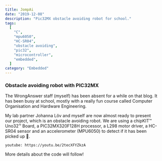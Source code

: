 ```yaml
---
title: JompAi
date: "2019-12-08"
description: "Pic32MX obstacle avoiding robot for school."
tags:
  [
    "C",
    "mpu6050",
    "HC-SR04",
    "obstacle avoiding",
    "pic32",
    "microcontroller",
    "embedded",
  ]
category: "Embedded"
---
```


### Obstacle avoiding robot with PIC32MX

The WrongAnswer staff (myself) has been absent for a while on that blog. It has been busy at school, mostly with a really fun course called Computer Organisation and Hardware Engineering.

My lab partner Johanna Löv and myself are now almost ready to present our project, which is an obstacle avoiding robot.
We are using a chipKIT™ Uno32™ Board, a PIC32MX320F128H processor, a L298 motor driver, a HC-SR04 sensor and an accelerometer (MPU6050) to detect if it has been picked up :car:.

`youtube: https://youtu.be/2tecXFYZkzA`

More details about the code will follow!
